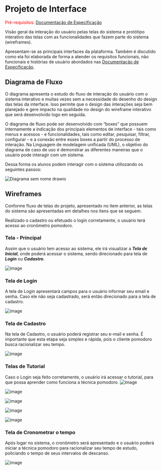 
# Projeto de Interface

<span style="color:red">Pré-requisitos: <a href="2-Especificação do Projeto.md"> Documentação de Especificação</a></span>

Visão geral da interação do usuário pelas telas do sistema e protótipo interativo das telas com as funcionalidades que fazem parte do sistema (wireframes).

Apresentam-se as principais interfaces da plataforma. Também é discutido como ela foi elaborada de forma a atender os requisitos funcionais, não funcionais e histórias de usuário abordados nas <a href="2-Especificação do Projeto.md"> Documentação de Especificação</a>.

## Diagrama de Fluxo

O diagrama apresenta o estudo do fluxo de interação do usuário com o sistema interativo e  muitas vezes sem a necessidade do desenho do design das telas da interface. Isso permite que o design das interações seja bem planejado e gere impacto na qualidade no design do wireframe interativo que será desenvolvido logo em seguida.

O diagrama de fluxo pode ser desenvolvido com “boxes” que possuem internamente a indicação dos principais elementos de interface - tais como menus e acessos - e funcionalidades, tais como editar, pesquisar, filtrar, configurar - e a conexão entre esses boxes a partir do processo de interação. Na Linguagem de modelagem unificada (UML), o objetivo do diagrama de caso de uso é demonstrar as diferentes maneiras que o usuário pode interagir com um sistema.

Dessa forma os alunos podem interagir com o sistema utiliozando os seguintes passos:

![Diagrama sem nome drawio](https://user-images.githubusercontent.com/75712250/187011909-b33c1892-87de-4159-b1c6-dcd2fbdaf5c9.svg)
## Wireframes


Conforme fluxo de telas do projeto, apresentado no item anterior, as telas do sistema são apresentadas em detalhes nos itens que se seguem. 

Realizado o cadastro ou efetuado o login corretamente, o usuário terá acesso ao cronômetro pomodoro. 

### Tela - Principal
Assim que o usuário tem acesso ao sistema, ele irá visualizar a **_Tela de Inicial_**, onde poderá acessar o sistema, sendo direcionado para tela de **_Login_** ou **_Cadastro_**.

![image](https://user-images.githubusercontent.com/78277341/198857623-23cb24f0-70bf-49b3-9c7f-bafb1aa3cb78.png)


### Tela de Login

A tela de Login apresentará campos para o usuário informar seu email e senha. Caso ele não seja cadastrado, será então direcionado para a tela de cadastro. 

![image](https://user-images.githubusercontent.com/78277341/198857630-5f141719-078d-42e6-9b0c-697670c66c45.png)


### Tela de Cadastro

Na tela de Cadastro, o usuário poderá registrar seu e-mail e senha. É importante que esta etapa seja simples e rápida, pois o cliente pomodoro busca racionalizar seu tempo. 

![image](https://user-images.githubusercontent.com/78277341/198858060-07419cbf-b2cd-45ac-acc4-150a51b25c6d.png)

### Telas de Tutorial

Caso o Login seja feito corretamente, o usuário irá acessar o tutorial, para que possa aprender como funciona a técnica pomodoro.
![image](https://user-images.githubusercontent.com/78277341/198858510-26a33ba6-895b-4d8f-995c-6bb5978a59c7.png)

![image](https://user-images.githubusercontent.com/78277341/198858518-cc3fbbe6-5bec-4882-a45b-41afca78b5b6.png)

![image](https://user-images.githubusercontent.com/78277341/198858524-f57aa76b-8510-476f-b8d5-d6764d7a9ee2.png)

![image](https://user-images.githubusercontent.com/78277341/198858528-b4f967e5-6093-4525-b4e3-de8b8345912f.png)

![image](https://user-images.githubusercontent.com/78277341/198858556-07e2bda2-4878-447a-98a5-476a636a6941.png)

### Tela de Cronometrar o tempo 
Após logar no sistema, o cronômetro será apresentado e o usuário poderá iniciar a técnica pomodoro para racionalizar seu tempo de estudo, policiando o tempo de seus intervalos de descanso.


![image](https://user-images.githubusercontent.com/78277341/198858568-4801571c-9f65-43e1-bbf0-16aaf292577f.png)


